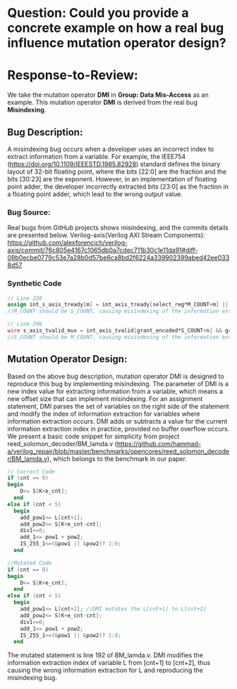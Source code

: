 # Question: Could you provide a concrete example on how a real bug influence mutation operator design?
# Response-to-Review: 
We take the mutation operator **DMI** in **Group: Data Mis-Access** as an example.
This mutation operator **DMI** is derived from the real bug **Misindexing**.
## Bug Description:
A misindexing bug occurs when a developer uses an incorrect index to extract information from a variable. For example, the IEEE754 (https://doi.org/10.1109/IEEESTD.1985.82928) standard defines the binary layout of 32-bit floating point, where the bits [22:0] are the fraction and the bits [30:23] are the exponent. However, in an implementation of floating point adder, the developer incorrectly extracted bits [23:0] as the fraction in a floating point adder, which lead to the wrong output value.
### Bug Source:
Real bugs from GitHub projects shows misindexing, and the commits details are presented below.
Verilog-axis(Verilog AXI Stream Components): https://github.com/alexforencich/verilog-axis/commit/76c805e4167c1065db0a7cdec711b30c1e11da91#diff-09b0ecbe0779c53e7a28b0d57be6ca8bd2f6224a339902399abed42ee0338d57

### Synthetic Code
```verilog
// Line 228
assign int_s_axis_tready[m] = int_axis_tready[select_reg*M_COUNT+m] || drop_reg; 
//M_COUNT should be S_COUNT, causing misindexing of the information extraction from int_axis_tready

// Line 296
wire s_axis_tvalid_mux = int_axis_tvalid[grant_encoded*S_COUNT+n] && grant_valid; //S_COUNT should be M_COUNT
//S_COUNT should be M_COUNT, causing misindexing of the information extraction from int_axis_tvalid
```

## Mutation Operator Design:
Based on the above bug description, mutation operator DMI is designed to reproduce this bug by implementing misindexing. The parameter of DMI is a new index value for extracting information from a variable, which means a new offset size that can implement misindexing. For an assignment statement, DMI parses the set of variables on the right side of the statement and modify the index of information extraction for variables where information extraction occurs. DMI adds or subtracts a value for the current information extraction index in practice, provided no buffer overflow occurs. We present a basic code snippet for simplicity from project reed_solomon_decoder/BM_lamda.v (https://github.com/hammad-a/verilog_repair/blob/master/benchmarks/opencores/reed_solomon_decoder/BM_lamda.v), which belongs to the benchmark in our paper. 

```verilog
// Correct Code
if (cnt == 0)
begin
    D<= S[K+e_cnt];
  end
else if (cnt < 5)
  begin
    add_pow1<= L[cnt+1];
    add_pow2<= S[K+e_cnt-cnt];
    div1<=0;
    add_1<= pow1 + pow2;
    IS_255_1<=(&pow1 || &pow2)? 1:0;
  end

//Mutated Code
if (cnt == 0)
begin
    D<= S[K+e_cnt];
  end
else if (cnt < 5)
  begin
    add_pow1<= L[cnt+2]; //DMI mutates the L[cnt+1] to L[cnt+2]
    add_pow2<= S[K+e_cnt-cnt];
    div1<=0;
    add_1<= pow1 + pow2;
    IS_255_1<=(&pow1 || &pow2)? 1:0;
  end
```
The mutated statement is line 192 of BM_lamda.v. DMI modifies the information extraction index of variable L from [cnt+1] to [cnt+2], thus causing the wrong information extraction for L and reproducing the misindexing bug.
